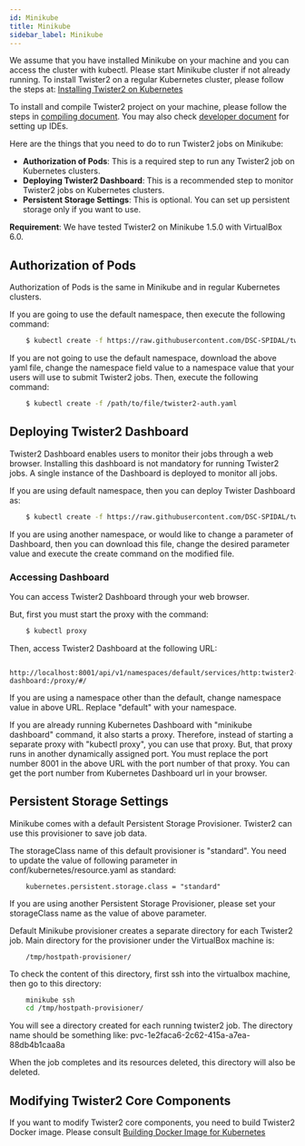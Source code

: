 ```yaml
---
id: Minikube
title: Minikube
sidebar_label: Minikube
---
```


We assume that you have installed Minikube on your machine and you can access the cluster with kubectl. 
Please start Minikube cluster if not already running. To install Twister2 on a regular Kubernetes cluster, 
please follow the steps at: [Installing Twister2 on Kubernetes](../kubernetes/twister2-install-kubernetes.md)

To install and compile Twister2 project on your machine, please follow the steps in [compiling document](../../compiling/compiling.md).
You may also check [developer document](../../developers/developer-environment.md) for setting up IDEs.

Here are the things that you need to do to run Twister2 jobs on Minikube:
* **Authorization of Pods**: This is a required step to run any Twister2 job on Kubernetes clusters. 
* **Deploying Twister2 Dashboard**: This is a recommended step to monitor Twister2 jobs on Kubernetes clusters. 
* **Persistent Storage Settings**: This is optional. You can set up persistent storage only if you want to use. 

**Requirement**: We have tested Twister2 on Minikube 1.5.0 with VirtualBox 6.0. 

## Authorization of Pods

Authorization of Pods is the same in Minikube and in regular Kubernetes clusters. 

If you are going to use the default namespace, then execute the following command: 

```bash
    $ kubectl create -f https://raw.githubusercontent.com/DSC-SPIDAL/twister2/master/twister2/config/src/yaml/conf/kubernetes/deployment/twister2-auth.yaml
```

If you are not going to use the default namespace, download the above yaml file, 
change the namespace field value to a namespace value that your users will use to submit Twister2 jobs. 
Then, execute the following command:

```bash
    $ kubectl create -f /path/to/file/twister2-auth.yaml
```

## Deploying Twister2 Dashboard

Twister2 Dashboard enables users to monitor their jobs through a web browser. 
Installing this dashboard is not mandatory for running Twister2 jobs. 
A single instance of the Dashboard is deployed to monitor all jobs.

If you are using default namespace, then you can deploy Twister Dashboard as:

```bash
    $ kubectl create -f https://raw.githubusercontent.com/DSC-SPIDAL/twister2/master/twister2/config/src/yaml/conf/kubernetes/deployment/twister2-dashboard-wo-ps.yaml
```

If you are using another namespace, or would like to change a parameter of Dashboard, 
then you can download this file, change the desired parameter value 
and execute the create command on the modified file. 

### Accessing Dashboard

You can access Twister2 Dashboard through your web browser.  

But, first you must start the proxy with the command: 

```bash
    $ kubectl proxy
```

Then, access Twister2 Dashboard at the following URL:

```text
    http://localhost:8001/api/v1/namespaces/default/services/http:twister2-dashboard:/proxy/#/
```

If you are using a namespace other than the default, change namespace value in above URL. 
Replace "default" with your namespace. 

If you are already running Kubernetes Dashboard with "minikube dashboard" command, 
it also starts a proxy. Therefore, instead of starting a separate proxy with "kubectl proxy", 
you can use that proxy. But, that proxy runs in another dynamically assigned port. 
You must replace the port number 8001 in the above URL with the port number of that proxy. 
You can get the port number from Kubernetes Dashboard url in your browser. 

## Persistent Storage Settings

Minikube comes with a default Persistent Storage Provisioner. 
Twister2 can use this provisioner to save job data. 

The storageClass name of this default provisioner is "standard". 
You need to update the value of following parameter in conf/kubernetes/resource.yaml as standard:

```text
    kubernetes.persistent.storage.class = "standard"
```

If you are using another Persistent Storage Provisioner, please set your storageClass name 
as the value of above parameter. 

Default Minikube provisioner creates a separate directory for each Twister2 job. 
Main directory for the provisioner under the VirtualBox machine is:

```text
    /tmp/hostpath-provisioner/
```

To check the content of this directory, first ssh into the virtualbox machine, 
then go to this directory:

```bash
    minikube ssh
    cd /tmp/hostpath-provisioner/
```

You will see a directory created for each running twister2 job. 
The directory name should be something like: pvc-1e2faca6-2c62-415a-a7ea-88db4b1caa8a

When the job completes and its resources deleted, this directory will also be deleted. 

## Modifying Twister2 Core Components

If you want to modify Twister2 core components, you need to build Twister2 Docker image. 
Please consult [Building Docker Image for Kubernetes](../kubernetes/twister2-install-kubernetes.md#building-twister2-docker-image-for-kubernetes)
